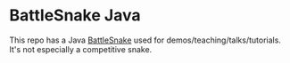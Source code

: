 # BattleSnake Java

This repo has a Java [BattleSnake](https://battlesnake.com) used for demos/teaching/talks/tutorials.
It's not especially a competitive snake.